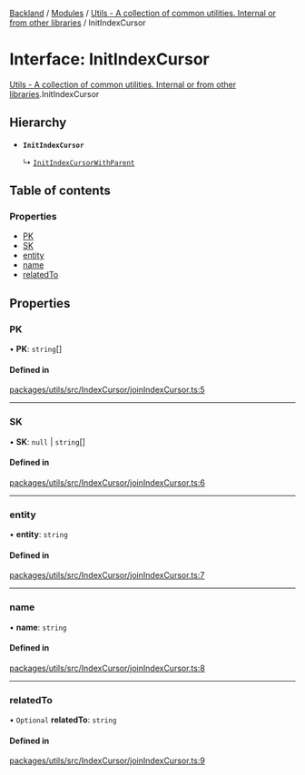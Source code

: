 [Backland](../README.md) / [Modules](../modules.md) / [Utils - A collection of common utilities. Internal or from other libraries](../modules/Utils___A_collection_of_common_utilities__Internal_or_from_other_libraries.md) / InitIndexCursor

# Interface: InitIndexCursor

[Utils - A collection of common utilities. Internal or from other libraries](../modules/Utils___A_collection_of_common_utilities__Internal_or_from_other_libraries.md).InitIndexCursor

## Hierarchy

- **`InitIndexCursor`**

  ↳ [`InitIndexCursorWithParent`](Utils___A_collection_of_common_utilities__Internal_or_from_other_libraries.InitIndexCursorWithParent.md)

## Table of contents

### Properties

- [PK](Utils___A_collection_of_common_utilities__Internal_or_from_other_libraries.InitIndexCursor.md#pk)
- [SK](Utils___A_collection_of_common_utilities__Internal_or_from_other_libraries.InitIndexCursor.md#sk)
- [entity](Utils___A_collection_of_common_utilities__Internal_or_from_other_libraries.InitIndexCursor.md#entity)
- [name](Utils___A_collection_of_common_utilities__Internal_or_from_other_libraries.InitIndexCursor.md#name)
- [relatedTo](Utils___A_collection_of_common_utilities__Internal_or_from_other_libraries.InitIndexCursor.md#relatedto)

## Properties

### PK

• **PK**: `string`[]

#### Defined in

[packages/utils/src/IndexCursor/joinIndexCursor.ts:5](https://github.com/antoniopresto/darch/blob/c5cd1c8/packages/utils/src/IndexCursor/joinIndexCursor.ts#L5)

___

### SK

• **SK**: ``null`` \| `string`[]

#### Defined in

[packages/utils/src/IndexCursor/joinIndexCursor.ts:6](https://github.com/antoniopresto/darch/blob/c5cd1c8/packages/utils/src/IndexCursor/joinIndexCursor.ts#L6)

___

### entity

• **entity**: `string`

#### Defined in

[packages/utils/src/IndexCursor/joinIndexCursor.ts:7](https://github.com/antoniopresto/darch/blob/c5cd1c8/packages/utils/src/IndexCursor/joinIndexCursor.ts#L7)

___

### name

• **name**: `string`

#### Defined in

[packages/utils/src/IndexCursor/joinIndexCursor.ts:8](https://github.com/antoniopresto/darch/blob/c5cd1c8/packages/utils/src/IndexCursor/joinIndexCursor.ts#L8)

___

### relatedTo

• `Optional` **relatedTo**: `string`

#### Defined in

[packages/utils/src/IndexCursor/joinIndexCursor.ts:9](https://github.com/antoniopresto/darch/blob/c5cd1c8/packages/utils/src/IndexCursor/joinIndexCursor.ts#L9)
